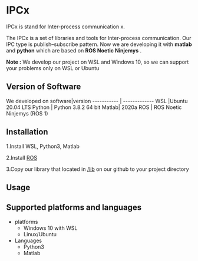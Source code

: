 # IPCx

IPCx is stand for Inter-process communication x.

The IPCx is a set of libraries and tools for Inter-process communication.
Our IPC type is publish–subscribe pattern. Now we are developing it with **matlab** and **python** which are based on **ROS Noetic Ninjemys** .

**Note :** We develop our project on WSL and Windows 10, so we can support your problems only on WSL or Ubuntu

## Version of Software
We developed on
software|version
----------- | -------------
WSL |Ubuntu 20.04 LTS
Python | Python 3.8.2 64 bit
Matlab| 2020a
ROS | ROS Noetic Ninjemys (ROS 1)



## Installation
1.Install WSL, Python3, Matlab 

2.Install [ROS](http://wiki.ros.org/noetic/Installation/Ubuntu)

3.Copy our library that located in [/lib](https://github.com/CUASL/ipcx/tree/master/lib) on our github
to your project directory

## Usage

## Supported platforms and languages
- platforms
  - Windows 10 with WSL
  - Linux/Ubuntu
- Languages
  - Python3
  - Matlab
